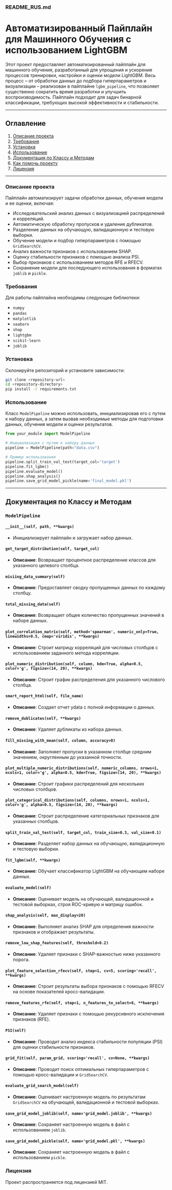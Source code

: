 ### README_RUS.md

# Автоматизированный Пайплайн для Машинного Обучения с использованием LightGBM

Этот проект предоставляет автоматизированный пайплайн для машинного обучения, разработанный для упрощения и ускорения процессов тренировки, настройки и оценки модели LightGBM. Весь процесс – от обработки данных до подбора гиперпараметров и визуализации – реализован в пайплайне `lgbm_pipeline`, что позволяет существенно сократить время разработки и улучшить воспроизводимость. Пайплайн подходит для задач бинарной классификации, требующих высокой эффективности и стабильности.

---

## Оглавление
1. [Описание проекта](#описание-проекта)
2. [Требования](#требования)
3. [Установка](#установка)
4. [Использование](#использование)
5. [Документация по Классу и Методам](#документация-по-классу-и-методам)
6. [Как помочь проекту](#как-помочь-проекту)
7. [Лицензия](#лицензия)

---

### Описание проекта
Пайплайн автоматизирует задачи обработки данных, обучения модели и ее оценки, включая:
- Исследовательский анализ данных с визуализацией распределений и корреляций.
- Автоматическую обработку пропусков и удаление дубликатов.
- Разделение данных на обучающую, валидационную и тестовую выборки.
- Обучение модели и подбор гиперпараметров с помощью `GridSearchCV`.
- Анализ важности признаков с использованием SHAP.
- Оценку стабильности признаков с помощью анализа PSI.
- Выбор признаков с использованием методов RFE и RFECV.
- Сохранение модели для последующего использования в форматах `joblib` и `pickle`.

### Требования
Для работы пайплайна необходимы следующие библиотеки:
- `numpy`
- `pandas`
- `matplotlib`
- `seaborn`
- `shap`
- `lightgbm`
- `scikit-learn`
- `joblib`

### Установка
Склонируйте репозиторий и установите зависимости:
```bash
git clone <repository-url>
cd <repository-directory>
pip install -r requirements.txt
```

### Использование
Класс `ModelPipeline` можно использовать, инициализировав его с путем к набору данных, а затем вызвав необходимые методы для подготовки данных, обучения модели и оценки результатов.

```python
from your_module import ModelPipeline

# Инициализация с путем к набору данных
pipeline = ModelPipeline(path="data.csv")

# Пример использования
pipeline.split_train_val_test(target_col='target')
pipeline.fit_lgbm()
pipeline.evaluate_model()
pipeline.shap_analysis()
pipeline.save_grid_model_pickle(name='final_model.pkl')
```

---

## Документация по Классу и Методам

### `ModelPipeline`
#### `__init__(self, path, **kwargs)`
- Инициализирует пайплайн и загружает набор данных.
  
#### `get_target_distribution(self, target_col)`
- **Описание**: Возвращает процентное распределение классов для указанного целевого столбца.
  
#### `misiing_data_summary(self)`
- **Описание**: Предоставляет сводку пропущенных данных по каждому столбцу.
  
#### `total_missing_data(self)`
- **Описание**: Возвращает общее количество пропущенных значений в наборе данных.
  
#### `plot_correlation_matrix(self, method='spearman', numeric_only=True, linewidths=0.5, cmap='viridis', **kwargs)`
- **Описание**: Строит матрицу корреляций для числовых столбцов с использованием заданного метода корреляции.

#### `plot_numeric_distribution(self, column, kde=True, alpha=0.5, color='g', figsize=(14, 20), **kwargs)`
- **Описание**: Строит график распределения для указанного числового столбца.

#### `smart_report_html(self, file_name)`
- **Описание**: Создает отчет ydata с полной информации о данных.

#### `remove_dublicates(self, **kwargs)`
- **Описание**: Удаляет дубликаты из набора данных.

#### `fill_missing_with_mean(self, column, accuracy=0)`
- **Описание**: Заполняет пропуски в указанном столбце средним значением, округленным до указанной точности.

#### `plot_multiple_numeric_distributions(self, numeric_columns, nrows=1, ncols=1, color='g', alpha=0.5, kde=True, figsize=(14, 20), **kwargs)`
- **Описание**: Строит графики распределений для нескольких числовых столбцов.

#### `plot_categorical_distributions(self, columns, nrows=1, ncols=1, color='g', alpha=0.5, figsize=(14, 20), **kwargs)`
- **Описание**: Строит распределение категориальных признаков для указанных столбцов.

#### `split_train_val_test(self, target_col, train_size=0.3, val_size=0.1)`
- **Описание**: Разделяет набор данных на обучающую, валидационную и тестовую выборки.

#### `fit_lgbm(self, **kwargs)`
- **Описание**: Обучает классификатор LightGBM на обучающем наборе данных.

#### `evaluate_model(self)`
- **Описание**: Оценивает модель на обучающей, валидационной и тестовой выборках, строя ROC-кривую и матрицу ошибок.

#### `shap_analysis(self, max_display=20)`
- **Описание**: Выполняет анализ SHAP для определения важности признаков и отображает результаты.

#### `remove_low_shap_features(self, threshold=0.2)`
- **Описание**: Удаляет признаки с SHAP-важностью ниже указанного порога.

#### `plot_feature_selection_rfecv(self, step=1, cv=5, scoring='recall', **kwargs)`
- **Описание**: Строит результаты выбора признаков с помощью RFECV на основе показателей кросс-валидации.

#### `remove_features_rfe(self, step=1, n_features_to_select=6, **kwargs)`
- **Описание**: Удаляет признаки с помощью рекурсивного исключения признаков (RFE).

#### `PSI(self)`
- **Описание**: Проводит анализ индекса стабильности популяции (PSI) для оценки стабильности признаков.

#### `grid_fit(self, param_grid, scoring='recall', cv=None, **kwargs)`
- **Описание**: Проводит поиск оптимальных гиперпараметров с помощью кросс-валидации и `GridSearchCV`.

#### `evaluate_grid_search_model(self)`
- **Описание**: Оценивает настроенную модель по результатам `GridSearchCV` на обучающей, валидационной и тестовой выборках.

#### `save_grid_model_joblib(self, name='grid_model.joblib', **kwargs)`
- **Описание**: Сохраняет настроенную модель в файл с использованием `joblib`.

#### `save_grid_model_pickle(self, name='grid_model.pkl', **kwargs)`
- **Описание**: Сохраняет настроенную модель в файл с использованием `pickle`.

### Лицензия
Проект распространяется под лицензией MIT.
